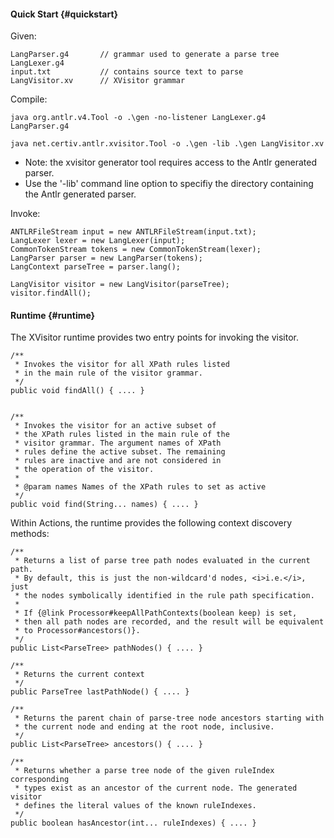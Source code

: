 #### Quick Start {#quickstart}

Given:

```
LangParser.g4		// grammar used to generate a parse tree
LangLexer.g4
input.txt			// contains source text to parse
LangVisitor.xv		// XVisitor grammar 
```

Compile:

```
java org.antlr.v4.Tool -o .\gen -no-listener LangLexer.g4 LangParser.g4

java net.certiv.antlr.xvisitor.Tool -o .\gen -lib .\gen LangVisitor.xv
```

* Note: the xvisitor generator tool requires access to the Antlr generated parser.  
* Use the '-lib' command line option to specifiy the directory containing the Antlr generated parser.


Invoke:

```
ANTLRFileStream input = new ANTLRFileStream(input.txt);
LangLexer lexer = new LangLexer(input);
CommonTokenStream tokens = new CommonTokenStream(lexer);
LangParser parser = new LangParser(tokens);
LangContext parseTree = parser.lang();

LangVisitor visitor = new LangVisitor(parseTree);
visitor.findAll();
```

#### Runtime {#runtime}

The XVisitor runtime provides two entry points for invoking the visitor.


```
/**
 * Invokes the visitor for all XPath rules listed
 * in the main rule of the visitor grammar.
 */
public void findAll() { .... }


/**
 * Invokes the visitor for an active subset of
 * the XPath rules listed in the main rule of the
 * visitor grammar. The argument names of XPath
 * rules define the active subset. The remaining
 * rules are inactive and are not considered in
 * the operation of the visitor.
 * 
 * @param names Names of the XPath rules to set as active
 */
public void find(String... names) { .... } 
```

Within Actions, the runtime provides the following context discovery methods:

```
/**
 * Returns a list of parse tree path nodes evaluated in the current path. 
 * By default, this is just the non-wildcard'd nodes, <i>i.e.</i>, just 
 * the nodes symbolically identified in the rule path specification.
 *   
 * If {@link Processor#keepAllPathContexts(boolean keep) is set,
 * then all path nodes are recorded, and the result will be equivalent 
 * to Processor#ancestors()}.
 */
public List<ParseTree> pathNodes() { .... } 

/**
 * Returns the current context 
 */
public ParseTree lastPathNode() { .... } 

/**
 * Returns the parent chain of parse-tree node ancestors starting with  
 * the current node and ending at the root node, inclusive.
 */
public List<ParseTree> ancestors() { .... } 

/**
 * Returns whether a parse tree node of the given ruleIndex corresponding 
 * types exist as an ancestor of the current node. The generated visitor
 * defines the literal values of the known ruleIndexes.
 */
public boolean hasAncestor(int... ruleIndexes) { .... }
```
